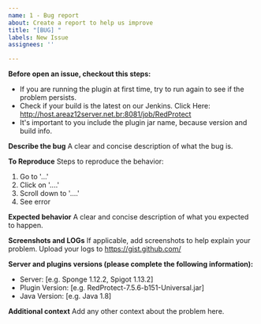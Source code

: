 ```yaml
---
name: 1 - Bug report
about: Create a report to help us improve
title: "[BUG] "
labels: New Issue
assignees: ''

---
```


**Before open an issue, checkout this steps:**

* If you are running the plugin at first time, try to run again to see if the problem persists.
* Check if your build is the latest on our Jenkins. Click Here: <http://host.areaz12server.net.br:8081/job/RedProtect>
* It's important to you include the plugin jar name, because version and build info.

**Describe the bug**
A clear and concise description of what the bug is.

**To Reproduce**
Steps to reproduce the behavior:

1. Go to '...'
2. Click on '....'
3. Scroll down to '....'
4. See error

**Expected behavior**
A clear and concise description of what you expected to happen.

**Screenshots and LOGs**
If applicable, add screenshots to help explain your problem. Upload your logs to https://gist.github.com/

**Server and plugins versions (please complete the following information):**

- Server: [e.g. Sponge 1.12.2, Spigot 1.13.2]
- Plugin Version: [e.g. RedProtect-7.5.6-b151-Universal.jar]
- Java Version: [e.g. Java 1.8]

**Additional context**
Add any other context about the problem here.
